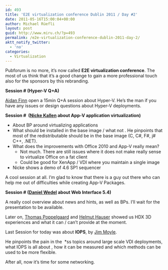 ```yaml
---
id: 493
title: 'E2E virtualization conference Dublin 2011 / Day #2'
date: 2011-05-16T15:00:04+00:00
author: Michael Rüefli
layout: post
guid: http://www.miru.ch/?p=493
permalink: /e2e-virtualization-conference-dublin-2011-day-2/
aktt_notify_twitter:
  - 'no'
categories:
  - Virtualization
---
```

Pubforum is no more, it&#8217;s now called **E2E virtualization conference**. The most of us think that it&#8217;s a good change to gain a more professional touch also for the sponsors by this rebranding.

**Session # (Hyper-V Q+A)**

[Aidan Finn](http://www.aidanfinn.com/) open a 15min Q+A session about Hyper-V. He&#8217;s the man if you have any issues or design questions about Hyper-V deployments.

**Session #  ([Nicke Kallen](http://www.viridisit.se/eng/blog/) about App-V application virtualization)**

  * About BP around virtualizing applications
  * What should be installed in the base image / what not . He pinpoints that most of the redistributable should be in the base image (C, C#, F#, j# C++, .NET).
  * What does the improvements with Office 2010 and App-V really mean? 
      * Not much. There are still issues where it does not make really sense to virtualize Office on a fat client
      * Could be good for XenApp / VDI where you maintain a single image
  * Nicke shows a demo of 4.6 SP1 sequencer

A cool session at all. I&#8217;m glad to know that there is a guy out there who can help me out of difficulties while creating App-V Packages.

**Session # ([Daniel Wedel](http://www.wedel.no/) about Web Interface 5.4)**

A really cool overview about news and hints, as well as BPs. I&#8217;ll wait for the presentation to be available.

Later on, [Thomas Poppelgaard](http://www.poppelgaard.com/) and [Helmut Hauser](http://de.linkedin.com/pub/helmut-hauser/8/402/90) showed us HDX 3D experiences and what it can / can&#8217;t provide at the moment.

Last Session for today was about **IOPS**, by [Jim Moyle](http://www.jimmoyle.com/).

He pinpoints the pain in the  *ss topics around large scale VDI deployments, what IOPS is all about , how it can be measured and which methods can be used to be more flexible.

After all, now it&#8217;s time for some networking.